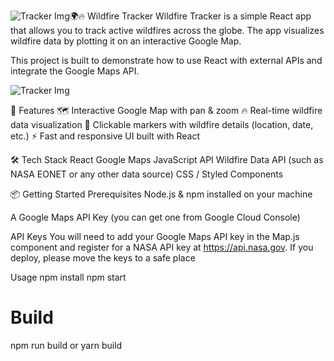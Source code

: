 ![Tracker Img](https://github.com/user-attachments/assets/1d5842a1-45cf-4817-bf2a-5430d1fb48bd)🌍🔥 Wildfire Tracker
Wildfire Tracker is a simple React app that allows you to track active wildfires across the globe. The app visualizes wildfire data by plotting it on an interactive Google Map.

This project is built to demonstrate how to use React with external APIs and integrate the Google Maps API.

![Tracker Img](https://github.com/user-attachments/assets/f93cf5b1-9b96-453c-becd-a5e0c1c4c81a)


🚀 Features
🗺️ Interactive Google Map with pan & zoom
🔥 Real-time wildfire data visualization
📍 Clickable markers with wildfire details (location, date, etc.)
⚡ Fast and responsive UI built with React

🛠️ Tech Stack
React
Google Maps JavaScript API
Wildfire Data API (such as NASA EONET or any other data source)
CSS / Styled Components

📦 Getting Started
Prerequisites
Node.js & npm installed on your machine

A Google Maps API Key (you can get one from Google Cloud Console)

API Keys
You will need to add your Google Maps API key in the Map.js component and register for a NASA API key at https://api.nasa.gov. If you deploy, please move the keys to a safe place

Usage
npm install
npm start

# Build
npm run build
or
yarn build
